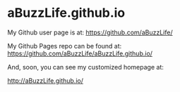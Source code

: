 # aBuzzLife.github.io

My Github user page is at: 
https://github.com/aBuzzLife/

My Github Pages repo can be found at:  
https://github.com/aBuzzLife/aBuzzLife.github.io/

And, soon, you can see my customized homepage at:

http://aBuzzLife.github.io/
